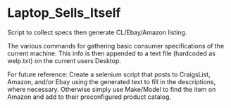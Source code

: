 # Laptop_Sells_Itself
Script to collect specs then generate CL/Ebay/Amazon listing.

The various commands for gathering basic consumer specifications of the
current machine. This info is then appended to a text file (hardcoded as
welp.txt) on the current users Desktop.

For future reference: Create a selenium script that posts to CraigsList, Amazon, and/or Ebay using the
generated text to fill in the descriptions, where necessary. Otherwise
simply use Make/Model to find the item on Amazon and add to their
preconfigured product catalog.
